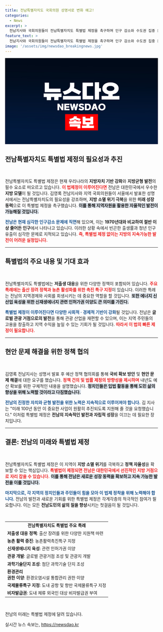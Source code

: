 ```yaml
---
title: 전남특별자치도 국회의원 성명서로 변화 예고!
categories:
  - News
excerpt: >
  전남지사와 국회의원들이 전남특별자치도 특별법 제정을 촉구하며 인구 감소와 수도권 집중 문제 해결을 강조했습니다. 실질적 자치분권을 통한 지방시대 도약을 위한 이들의 목소리가 궁금합니다! 클릭해 보세요.
feature_text: >
  전남지사와 국회의원들이 전남특별자치도 특별법 제정을 촉구하며 인구 감소와 수도권 집중 문제 해결을 강조했습니다. 실질적 자치분권을 통한 지방시대 도약을 위한 이들의 목소리가 궁금합니다! 클릭해 보세요.
image: '/assets/img/newsdao_breakingnews.jpg'
---
```


<p><img src="/assets/img/newsdao_breakingnews.jpg" alt="bookingtag 속보" /></p>

<h2 data-ke-size="size26">전남특별자치도 특별법 제정의 필요성과 추진</h2>

<p data-ke-size="size16">&nbsp;</p>

<p>전남특별자치도 특별법 제정은 현재 우리나라의 <strong>지방자치 기반 강화</strong>와 <strong>지방균형 발전</strong>의 필수 요소로 떠오르고 있습니다. <b><span style="color: #ee2323;">이 법제정이 이루어진다면</span></b> 전남은 대한민국에서 우수한 <strong>지방 모델</strong>이 될 것입니다. 김영록 전남지사와 지역 국회의원들이 서울에서 발표한 성명서에서는 전남특별자치도의 필요성을 강조하며, <strong>지방 소멸 위기 극복</strong>을 위한 <strong>미래 성장동력</strong>으로 이 특별법 제정을 촉구했습니다. <b><span style="background-color: #21538527;">이를 통해 지역자원을 활용한 자율적인 발전이 가능해질 것입니다.</span></b></p>

<p><b><span style="color: #1a5490;">전남은 현재 심각한 인구감소 문제에 직면</span></b>해 있으며, 이는 <strong>1970년대와 비교하여 절반 이상 줄어든 인구</strong>에서 나타나고 있습니다. 이러한 상황 속에서 빈곤한 출생률과 청년 인구 유출이 심각한 문제로 지적되고 있습니다. <b><span style="color: #ee2323;">즉, 특별법 제정 없이는 지방의 지속가능한 발전이 어려운 실정입니다.</span></b></p>

<hr>

<h2 data-ke-size="size26">특별법의 주요 내용 및 기대 효과</h2>

<p data-ke-size="size16">&nbsp;</p>

<p>전남특별자치도 특별법에는 <strong>저출생 대응</strong>을 위한 다양한 정책이 포함되어 있습니다. <b><span style="color: #ee2323;">주요 특례에는 출산 장려 정책과 농촌 활성화를 위한 촉진 특구 지정</span></b>이 있습니다. 이러한 특례는 전남의 지역경제와 사회를 회생시키는 데 중요한 역할을 할 것입니다. <b><span style="background-color: #21538527;">또한 에너지 신산업 육성을 위한 신재생에너지 관련 인허가권 이양도 큰 의미를 가진다.</span></b></p>

<p><b><span style="color: #1a5490;">특별법 제정이 이루어진다면 다양한 사회적 · 경제적 기반이 강화</span></b>될 것입니다. 전남은 <strong>글로벌 관광 거점으로의 발전</strong>을 통해 관광 산업을 재편할 수 있으며, 이는 지역 주민들의 고용을 창출하고 지역 수익을 높일 수 있는 기회가 될 것입니다. <b><span style="color: #ee2323;">따라서 이 법의 빠른 제정이 필요합니다.</span></b></p>

<hr>

<h2 data-ke-size="size26">현안 문제 해결을 위한 정책 협의</h2>

<p data-ke-size="size16">&nbsp;</p>

<p>김영록 전남지사는 성명서 발표 후 예산 정책 협의회를 통해 <strong>국비 확보 방안</strong> 및 <strong>현안 문제 해결</strong>에 대한 요구를 했습니다. <b><span style="color: #ee2323;">정책 건의 및 법률 제정의 방향성을 제시하며</span></b> 내년도 예산 확보를 위한 구체적인 내용을 설명했습니다. <b><span style="background-color: #21538527;">정치인들은 입법 활동을 통해 도민 삶의 향상을 위해 노력할 것이라고 다짐했습니다.</span></b></p>

<p><b><span style="color: #1a5490;">전남의 진정한 자치와 균형 발전을 위한 노력은 지속적으로 이루어져야 합니다.</span></b> 김 지사는 "미래 100년 동안 이 중요한 사업이 원활히 추진되도록 지원해 줄 것을 요청했습니다." 이처럼 특별법 제정은 <strong>전남의 지속적인 발전과 자립적 성장</strong>을 이끄는 데 필요한 장치입니다. </p>

<hr>

<h2 data-ke-size="size26">결론: 전남의 미래와 특별법 제정</h2>

<p data-ke-size="size16">&nbsp;</p>

<p>전남특별자치도 특별법 제정은 이 지역이 <strong>지방 소멸 위기</strong>를 극복하고 <strong>정책 자율성</strong>을 확보할 수 있는 핵심입니다. <b><span style="color: #ee2323;">특별법이 제정되면 전남은 대한민국에서 선진적인 지방 거점으로 자리 잡을 수 있습니다.</span></b> <b><span style="background-color: #21538527;">이를 통해 전남은 새로운 성장 동력을 확보하고 지속 가능한 발전을 이룰 것입니다.</span></b></p>

<p><b><span style="color: #1a5490;">마지막으로, 각 지역의 정치인들과 주민들이 힘을 모아 이 법제 정착을 위해 노력해야 합니다.</span></b> 전남의 발전과 새로운 기회를 위한 특별법 제정은 각계각층의 적극적인 참여가 필요합니다. 이는 모든 <strong>전남도민의 삶의 질을 향상</strong>시키는 첫걸음이 될 것입니다.</p>

<p data-ke-size="size16">&nbsp;</p>

<table style="width: 100%; border-collapse: collapse;">
    <tbody>
        <tr>
            <td style="text-align: center; height: 17px;"><b>전남특별자치도 특별법 주요 특례</b></td>
        </tr>
        <tr>
            <td style="height: 17px;"><b>저출생 대응 정책</b>: 출산 장려를 위한 다양한 지원책 마련</td>
        </tr>
        <tr>
            <td style="height: 17px;"><b>농촌 활력 증진</b>: 농촌활력촉진특구 지정</td>
        </tr>
        <tr>
            <td style="height: 17px;"><b>신재생에너지 육성</b>: 관련 인허가권 이양</td>
        </tr>
        <tr>
            <td style="height: 17px;"><b>관광 개발</b>: 글로벌 관광거점 조성 및 관광지 개발</td>
        </tr>
        <tr>
            <td style="height: 17px;"><b>과학기술단지 조성</b>: 첨단 과학기술 단지 조성</td>
        </tr>
        <tr>
            <td style="height: 17px;"><b>환경관리<br/>권한 이양</b>: 환경오염시설 통합관리 권한 이양</td>
        </tr>
        <tr>
            <td style="height: 17px;"><b>국제물류특구 지정</b>: 도내 공항 및 항만 국제물류특구 지정</td>
        </tr>
        <tr>
            <td style="height: 17px;"><b>비자발급권</b>: 도내 체류 외국인 대상 비자발급권 부여</td>
        </tr>
    </tbody>
</table>

<p data-ke-size="size16">&nbsp;</p> 

<p>전남의 미래는 특별법 제정에 달려 있습니다. </p>
실시간 뉴스 속보는, <a href="https://newsdao.kr" rel="dofollow">https://newsdao.kr</a>


